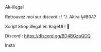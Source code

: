 Ak-illegal

Retrouvez moi sur discord : ! "/. Akira ϟ#8047

Script Shop illegal en RageUI ! 🥀

Discord : https://discord.gg/BD4BGzbQCQ


Insta
